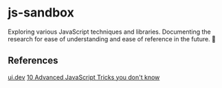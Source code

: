 # js-sandbox

Exploring various JavaScript techniques and libraries. Documenting the research for ease of understanding and ease of reference in the future. 🚀


## References

[ui.dev](https://ui.dev/c/redux)
[10 Advanced JavaScript Tricks you don't know](https://medium.com/@bjprajapati381/10-advanced-javascript-tricks-you-dont-know-f1929e40703d)
